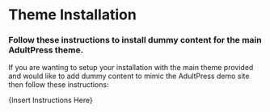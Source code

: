 # Theme Installation

### Follow these instructions to install dummy content for the main AdultPress theme.

If you are wanting to setup your installation with the main theme provided and would like to add dummy content to mimic the AdultPress demo site then follow these instructions:

{Insert Instructions Here}
